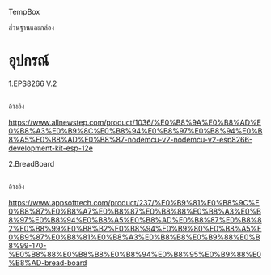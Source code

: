 <h>TempBox</h>
<p>ส่วนฐานและกล่อง<p>
  
<h1>อุปกรณ์</h1>
<p>1.EPS8266 V.2<p>
<img src="">
<p>อ้างอิง<p>
<a href=" ">https://www.allnewstep.com/product/1036/%E0%B8%9A%E0%B8%AD%E0%B8%A3%E0%B9%8C%E0%B8%94%E0%B8%97%E0%B8%94%E0%B8%A5%E0%B8%AD%E0%B8%87-nodemcu-v2-nodemcu-v2-esp8266-development-kit-esp-12e</a>
  
<p>2.BreadBoard<p>
<img src="">
<p>อ้างอิง<p>
<a href=" ">https://www.appsofttech.com/product/237/%E0%B9%81%E0%B8%9C%E0%B8%87%E0%B8%A7%E0%B8%87%E0%B8%88%E0%B8%A3%E0%B8%97%E0%B8%94%E0%B8%A5%E0%B8%AD%E0%B8%87%E0%B8%82%E0%B8%99%E0%B8%B2%E0%B8%94%E0%B9%80%E0%B8%A5%E0%B9%87%E0%B8%81%E0%B8%A3%E0%B8%B8%E0%B9%88%E0%B8%99-170-%E0%B8%88%E0%B8%B8%E0%B8%94%E0%B8%95%E0%B9%88%E0%B8%AD-bread-board</a>
